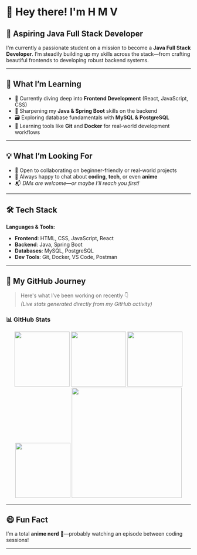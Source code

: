 # 👋 Hey there! I'm H M V

## 🎯 Aspiring Java Full Stack Developer

I'm currently a passionate student on a mission to become a **Java Full Stack Developer**. I’m steadily building up my skills across the stack—from crafting beautiful frontends to developing robust backend systems.

---

## 🧠 What I’m Learning

- 🌱 Currently diving deep into **Frontend Development** (React, JavaScript, CSS)
- 🔧 Sharpening my **Java & Spring Boot** skills on the backend
- 🗃️ Exploring database fundamentals with **MySQL & PostgreSQL**
- 🐳 Learning tools like **Git** and **Docker** for real-world development workflows

---

## 💡 What I’m Looking For

- 🤝 Open to collaborating on beginner-friendly or real-world projects
- 💬 Always happy to chat about **coding**, **tech**, or even **anime**
- 📬 _DMs are welcome—or maybe I’ll reach you first!_

---

## 🛠️ Tech Stack

**Languages & Tools:**

- **Frontend**: HTML, CSS, JavaScript, React
- **Backend**: Java, Spring Boot
- **Databases**: MySQL, PostgreSQL
- **Dev Tools**: Git, Docker, VS Code, Postman

---

## 👣 My GitHub Journey

> Here's what I’ve been working on recently 👇  
> _(Live stats generated directly from my GitHub activity)_

### 📊 GitHub Stats

<p align="center">
  <img src="https://github-readme-stats.vercel.app/api?username=HARSHITH-MV&show_icons=true&include_all_commits=true&count_private=true&theme=dracula&hide_border=false" height="150" />
  <img src="https://github-readme-stats.vercel.app/api/top-langs?username=HARSHITH-MV&layout=compact&langs_count=6&theme=dracula&hide_border=false" height="150" />
  <img src="https://streak-stats.demolab.com?user=HARSHITH-MV&mode=daily&theme=dracula&hide_border=false" height="150" />
  <img src="https://github-profile-trophy.vercel.app?username=HARSHITH-MV&theme=dracula&column=3&row=1" height="150" />
  <img src="https://github-readme-activity-graph.vercel.app/graph?username=HARSHITH-MV&radius=10&theme=react&area=true" height="300" />
</p>

---

## 😄 Fun Fact

I’m a total **anime nerd** 🎌—probably watching an episode between coding sessions!

---

<!-- Replace YourGitHubUsername with your actual GitHub username -->
